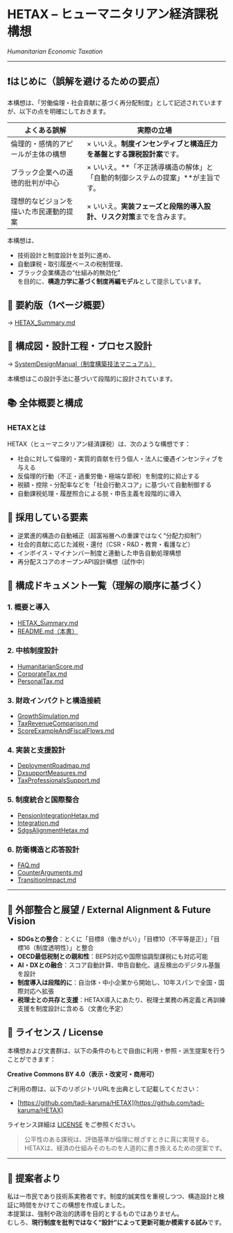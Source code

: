 # HETAX – ヒューマニタリアン経済課税構想  
*Humanitarian Economic Taxation*

---

## ❗はじめに（誤解を避けるための要点）

本構想は、「労働倫理・社会貢献に基づく再分配制度」として記述されていますが、以下の点を明確にしておきます。

| よくある誤解 | 実際の立場 |
|--------------|------------|
| 倫理的・感情的アピールが主体の構想 | × いいえ。**制度インセンティブと構造圧力を基盤とする課税設計案**です。 |
| ブラック企業への道徳的批判が中心 | × いいえ。**「不正誘導構造の解体」と「自動的制御システムの提案」**が主旨です。 |
| 理想的なビジョンを描いた市民運動的提案 | × いいえ。**実装フェーズと段階的導入設計、リスク対策**までを含みます。 |

本構想は、  
- 技術設計と制度設計を並列に進め、  
- 自動課税・取引履歴ベースの税制管理、  
- ブラック企業構造の“仕組み的無効化”  
を目的に、**構造力学に基づく制度再編モデル**として提示しています。

## 🔗 要約版（1ページ概要）

→ [HETAX_Summary.md](./HETAX_Summary.md)

## 🔧 構成図・設計工程・プロセス設計

→ [SystemDesignManual（制度構築技法マニュアル）](https://github.com/tadi-karuma/SystemDesignManual)

本構想はこの設計手法に基づいて段階的に設計されています。

## 📚 全体概要と構成

### HETAXとは

HETAX（ヒューマニタリアン経済課税）は、次のような構想です：

- 社会に対して倫理的・実質的貢献を行う個人・法人に優遇インセンティブを与える
- 反倫理的行動（不正・過重労働・極端な節税）を制度的に抑止する
- 税額・控除・分配率などを「社会行動スコア」に基づいて自動制御する
- 自動課税処理・履歴照合による脱・申告主義を段階的に導入

## 🧭 採用している要素

- 逆累進的構造の自動補正（超富裕層への重課ではなく“分配力抑制”）
- 社会的貢献に応じた減税・還付（CSR・R&D・教育・看護など）
- インボイス・マイナンバー制度と連動した申告自動処理構想
- 再分配スコアのオープンAPI設計構想（試作中）

## 🔗 構成ドキュメント一覧（理解の順序に基づく）

### 1. 概要と導入
- [HETAX_Summary.md](./HETAX_Summary.md)
- [README.md（本書）](./README.md)

### 2. 中核制度設計
- [HumanitarianScore.md](./docs/HumanitarianScore.md)
- [CorporateTax.md](./docs/CorporateTax.md)
- [PersonalTax.md](./docs/PersonalTax.md)

### 3. 財政インパクトと構造接続
- [GrowthSimulation.md](./docs/GrowthSimulation.md)
- [TaxRevenueComparison.md](./docs/TaxRevenueComparison.md)
- [ScoreExampleAndFiscalFlows.md](./docs/ScoreExampleAndFiscalFlows.md)

### 4. 実装と支援設計
- [DeploymentRoadmap.md](./docs/DeploymentRoadmap.md)
- [DxsupportMeasures.md](./docs/DxsupportMeasures.md)
- [TaxProfessionalsSupport.md](./docs/TaxProfessionalsSupport.md)

### 5. 制度統合と国際整合
- [PensionIntegrationHetax.md](./docs/PensionIntegrationHetax.md)
- [Integration.md](./docs/Integration.md)
- [SdgsAlignmentHetax.md](./docs/SdgsAlignmentHetax.md)

### 6. 防衛構造と応答設計
- [FAQ.md](./docs/FAQ.md)
- [CounterArguments.md](./docs/CounterArguments.md)
- [TransitionImpact.md](./docs/TransitionImpact.md)

---

## 🔗 外部整合と展望 / External Alignment & Future Vision

* **SDGsとの整合**：とくに「目標8（働きがい）」「目標10（不平等是正）」「目標16（制度透明性）」と整合
* **OECD最低税制との親和性**：BEPS対応や国際協調型課税にも対応可能
* **AI・DXとの融合**：スコア自動計算、申告自動化、違反検出のデジタル基盤を設計
* **制度導入は段階的に**：自治体・中小企業から開始し、10年スパンで全国・国際対応へ拡張
* **税理士との共存と支援**：HETAX導入にあたり、税理士業務の再定義と再訓練支援を制度設計に含める（文書化予定）

## 📝 ライセンス / License

本構想および文書群は、以下の条件のもとで自由に利用・参照・派生提案を行うことができます：

**Creative Commons BY 4.0（表示・改変可・商用可）**

ご利用の際は、以下のリポジトリURLを出典として記載してください：

* [https://github.com/tadi-karuma/HETAX](https://github.com/tadi-karuma/HETAX)

ライセンス詳細は [LICENSE](./LICENSE) をご参照ください。

> 公平性のある課税は、評価基準が倫理に根ざすときに真に実現する。
> HETAXは、経済の仕組みそのものを人道的に書き換えるための提案です。
---

## 🙇 提案者より

私は一市民であり技術系実務者です。制度的誠実性を重視しつつ、構造設計と検証に時間をかけてこの構想を作成しました。  
本提案は、強制や政治的誘導を目的とするものではありません。  
むしろ、**現行制度を批判ではなく“設計”によって更新可能か模索する試み**です。
